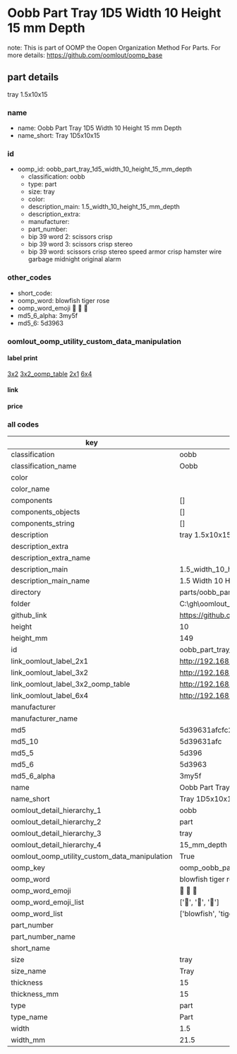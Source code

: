 # Oobb Part Tray 1D5 Width 10 Height 15 mm Depth  

note: This is part of OOMP the Oopen Organization Method For Parts. For more details: https://github.com/oomlout/oomp_base

##  part details
  



tray 1.5x10x15



### name
* name: Oobb Part Tray 1D5 Width 10 Height 15 mm Depth
* name_short: Tray 1D5x10x15 
### id
* oomp_id: oobb_part_tray_1d5_width_10_height_15_mm_depth
  * classification: oobb
  * type: part
  * size: tray
  * color: 
  * description_main: 1.5_width_10_height_15_mm_depth
  * description_extra: 
  * manufacturer: 
  * part_number: 
  * bip 39 word 2: scissors crisp
  * bip 39 word 3: scissors crisp stereo
  * bip 39 word: scissors crisp stereo speed armor crisp hamster wire garbage midnight original alarm

### other_codes
* short_code: 
* oomp_word: blowfish tiger rose
* oomp_word_emoji :blowfish: :tiger: :rose:
* md5_6_alpha: 3my5f
* md5_6: 5d3963






### oomlout_oomp_utility_custom_data_manipulation
#### label print
[3x2](http://192.168.1.245:1112/?label=oomp%203my5f)
[3x2_oomp_table](http://192.168.1.108:1112/?label=oomp%203my5f)
[2x1](http://192.168.1.242:1112/?label=oomp%203my5f)
[6x4](http://192.168.1.55:1112/?label=oomp%203my5f)    

#### link

                              

#### price







### all codes 
| key | value |  
| --- | --- |  
| classification | oobb |  
| classification_name | Oobb |  
| color |  |  
| color_name |  |  
| components | [] |  
| components_objects | [] |  
| components_string | [] |  
| description | tray 1.5x10x15 |  
| description_extra |  |  
| description_extra_name |  |  
| description_main | 1.5_width_10_height_15_mm_depth |  
| description_main_name | 1.5 Width 10 Height 15 mm Depth |  
| directory | parts/oobb_part_tray_1d5_width_10_height_15_mm_depth |  
| folder | C:\gh\oomlout_oobb_version_4_generated_parts\parts\oobb_part_tray_1d5_width_10_height_15_mm_depth |  
| github_link | https://github.com/oomlout/oomlout_oomp_part_src/tree/main/parts/oobb_part_tray_1d5_width_10_height_15_mm_depth |  
| height | 10 |  
| height_mm | 149 |  
| id | oobb_part_tray_1d5_width_10_height_15_mm_depth |  
| link_oomlout_label_2x1 | http://192.168.1.242:1112/?label=oomp%203my5f |  
| link_oomlout_label_3x2 | http://192.168.1.245:1112/?label=oomp%203my5f |  
| link_oomlout_label_3x2_oomp_table | http://192.168.1.108:1112/?label=oomp%203my5f |  
| link_oomlout_label_6x4 | http://192.168.1.55:1112/?label=oomp%203my5f |  
| manufacturer |  |  
| manufacturer_name |  |  
| md5 | 5d39631afcfc2d14ce85fd11ab0cee08 |  
| md5_10 | 5d39631afc |  
| md5_5 | 5d396 |  
| md5_6 | 5d3963 |  
| md5_6_alpha | 3my5f |  
| name | Oobb Part Tray 1D5 Width 10 Height 15 mm Depth |  
| name_short | Tray 1D5x10x15  |  
| oomlout_detail_hierarchy_1 | oobb |  
| oomlout_detail_hierarchy_2 | part |  
| oomlout_detail_hierarchy_3 | tray |  
| oomlout_detail_hierarchy_4 | 15_mm_depth |  
| oomlout_oomp_utility_custom_data_manipulation | True |  
| oomp_key | oomp_oobb_part_tray_1d5_width_10_height_15_mm_depth |  
| oomp_word | blowfish tiger rose |  
| oomp_word_emoji | :blowfish: :tiger: :rose: |  
| oomp_word_emoji_list | [':blowfish:', ':tiger:', ':rose:'] |  
| oomp_word_list | ['blowfish', 'tiger', 'rose'] |  
| part_number |  |  
| part_number_name |  |  
| short_name |  |  
| size | tray |  
| size_name | Tray |  
| thickness | 15 |  
| thickness_mm | 15 |  
| type | part |  
| type_name | Part |  
| width | 1.5 |  
| width_mm | 21.5 |  
